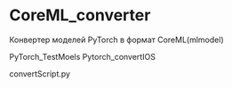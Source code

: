 # CoreML_converter
Конвертер моделей PyTorch в формат CoreML(mlmodel)

PyTorch_TestMoels
Pytorch_convertIOS

convertScript.py

